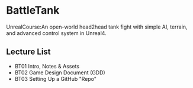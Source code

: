 # BattleTank
UnrealCourse:An open-world head2head tank fight with simple AI, terrain, and  advanced control system in Unreal4.


## Lecture List
* BT01 Intro, Notes & Assets
* BT02 Game Design Document (GDD)
* BT03 Setting Up a GitHub "Repo"